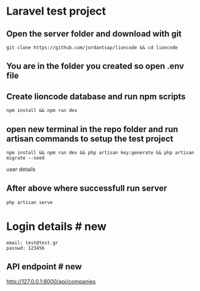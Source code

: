 # Laravel test project

## Open the server folder and download with git
```console
git clone https://github.com/jordantsap/lioncode && cd lioncode
```
## You are in the folder you created so open .env file
## Create lioncode database  and run npm scripts
```console
npm install && npm run dev
```
## open new terminal in the repo folder and run artisan commands to setup the test project
```console
npm install && npm run dev && php artisan key:generate && php artisan migrate --seed
```
user details
## After above where successfull run server
```console
php artisan serve
```
# Login details # new
```
email: test@test.gr
passwd: 123456
```
## API endpoint # new
http://127.0.0.1:8000/api/companies
